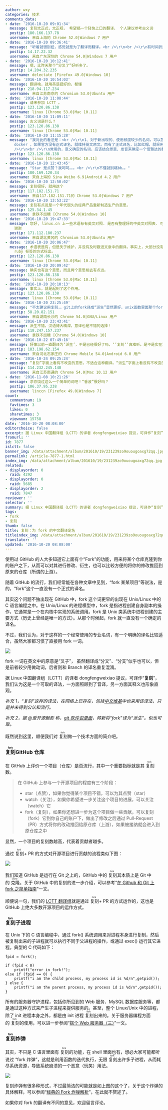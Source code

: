 ```yaml
---
author: wxy
categories: 技术
comments_data:
- date: '2016-10-20 09:01:34'
  message: 复刻太正式，太正规， 希望搞一个轻快上口的翻译， 个人建议参考古义词
  postip: 180.166.137.78
  username: 来自上海的 Chrome 52.0|Windows 7 用户
- date: '2016-10-20 09:36:41'
  message: "听着就很别扭，感觉就是为了翻译而翻译。<br />\r\n<br />\r\n有时间折腾这些，不如多花掉时间翻译优秀资料，这样对社区贡献更大。而不是在纠结茴香豆有几种写法。"
  postip: 14.17.22.32
  username: 来自广东深圳的 Chrome 54.0|Windows 7 用户
- date: '2016-10-20 10:12:41'
  message: 嗯，比昨天那个“分叉了”好听多了。
  postip: 14.204.32.235
  username: delectate [Firefox 49.0|Windows 10]
- date: '2016-10-20 10:54:03'
  message: 翻译啥，就用英语挺好的，都懂
  postip: 218.94.117.234
  username: 来自江苏南京的 Chromium 53.0|Ubuntu 用户
- date: '2016-10-20 11:08:44'
  message: 请来参加 LCTT 。
  postip: 123.120.86.138
  username: linux [Chrome 53.0|Mac 10.11]
- date: '2016-10-20 11:09:11'
  message: 古义词是什么？
  postip: 123.120.86.138
  username: linux [Chrome 53.0|Mac 10.11]
- date: '2016-10-20 11:15:28'
  message: "我对此的看法是：<br />\r\n1、对于新出现的、使用频度较少的名词，可以暂时采用英文原文；<br />\r\n2、对于属于特定厂家的名词，比如
    docker ，如果官方没有正式译名，就维持英文原文。而有了正式译名，比如红帽，就采用官方译名；<br />\r\n3、对于通用的名词，比如 Container，则进行翻译；<br
    />\r\n<br />\r\n常用的，意义确定的名词，应该结合原意、发音来确定一个信雅达的翻译。<br />\r\n如果不翻译，何不保留所有英文名词？那就会和港台人说话一样，中英文混杂，还不如全用英文呢。"
  postip: 123.120.86.138
  username: linux [Chrome 53.0|Mac 10.11]
- date: '2016-10-20 12:43:45'
  message: "Star 是点赞？我呵呵。。。<br />\r\n不懂就别瞎bb。。"
  postip: 180.169.120.34
  username: 来自上海的 Sina Weibo 6.9|Android 4.2 用户
- date: '2016-10-20 12:50:02'
  message: 复刻很好，就用这个
  postip: 117.182.151.71
  username: 来自117.182.151.71的 Chrome 53.0|Windows 7 用户
- date: '2016-10-20 13:53:22'
  message: 复刻有点说是一个年代很久的经典产品重新制造生产的意思。
  postip: 125.34.1.45
  username: 拿铁不加糖 [Chrome 54.0|Windows 10]
- date: '2016-10-20 19:47:33'
  message: 您好, linux.cn 上一些术语标有英文对照. 是否有整理好的中英文对照表. 可否发布在 Github 上. 这样翻译的时候会方便一些,
    谢谢
  postip: 171.112.180.237
  username: 来自湖北黄冈的 Chromium 53.0|Ubuntu 用户
- date: '2016-10-20 20:06:47'
  message: 术语表是有，但是失于维护，并没有及时跟进文章中的翻译。事实上，大部分没有争议或常见的词汇，我们都不会单独标出，只有有争议，或没有约定俗称译法的，我们会以
    ruby 标签的方式标出。
  postip: 123.120.86.138
  username: linux [Chrome 53.0|Mac 10.11]
- date: '2016-10-20 20:09:42'
  message: 确实也有这个意思，而且两个意思相去有点远。
  postip: 123.120.86.138
  username: linux [Chrome 53.0|Mac 10.11]
- date: '2016-10-20 20:10:13'
  message: 事实上，就是起到了这个作用。
  postip: 123.120.86.138
  username: linux [Chrome 53.0|Mac 10.11]
- date: '2016-10-20 23:25:49'
  message: "不太建议用复刻，，git上的fork译成“派生”显然更好，unix函数里面那个fork译成复刻显然更加奇怪。。<br />\r\n<br />\r\n事实上游戏行业早就大规模用复刻这个词了，通常指老游戏在不改变玩法和游戏性的前提下出新版本（一般是兼容新系统或者升级画面）。"
  postip: 58.20.82.151
  username: 来自湖南长沙的 Chrome 54.0|GNU/Linux 用户
- date: '2016-10-20 23:43:41'
  message: 派生不错，汉语博大精深，意译也是不错的选择！
  postip: 118.247.157.237
  username: 拿铁不加糖 [Chrome 54.0|Windows 10]
- date: '2016-10-22 07:49:16'
  message: 好像以前一直翻译为‘派生’，不是已经很好了吗，‘’复刻‘’真难听。是不是实在没别的事做了，只能靠造词过日子了。
  postip: 183.198.62.154
  username: 来自河北石家庄的 Chrome Mobile 54.0|Android 6.0 用户
- date: '2016-10-24 09:25:24'
  message: “复刻”字面上看有不改变的意思，不适合这种翻译。“派生”字面上看没有不改变的意思。随着科技进步新名词不断出现，旧名词不断有新的含义，就让我为这个fork重新翻译一次吧！代码分支用“复开”！---------我在吹牛，请无视。
  postip: 114.232.245.148
  username: 来自江苏南通的 Chrome 54.0|Mac 10.12 用户
- date: '2016-11-08 10:21:26'
  message: 求你饶过这么一个简单的词吧！“香波”很好吗？
  postip: 106.37.95.238
  username: linccn [Firefox 49.0|Windows 7]
count:
  commentnum: 19
  favtimes: 3
  likes: 0
  sharetimes: 3
  viewnum: 15758
date: '2016-10-20 08:08:00'
editorchoice: false
excerpt: 据 Linux 中国翻译组（LCTT）的译者 dongfengweixiao 提议，可译作“复刻”，我们认为这是一个可取的译法，一方面照顾到了音译，另一方面其释义也形象直观。
fromurl: ''
id: 7877
islctt: false
banner_img: /data/attachment/album/201610/19/231239zo9ouougoaxg72qq.jpg
permalink: /article-7877-1.html
index_img: /data/attachment/album/201610/19/231239zo9ouougoaxg72qq.jpg
related:
- displayorder: 0
  raid: 4292
- displayorder: 0
  raid: 5685
- displayorder: 2
  raid: 7847
reviewer: ''
selector: ''
summary: 据 Linux 中国翻译组（LCTT）的译者 dongfengweixiao 提议，可译作“复刻”，我们认为这是一个可取的译法，一方面照顾到了音译，另一方面其释义也形象直观。
tags:
- fork
- 复刻
thumb: false
title: 复刻：为 fork 的中文翻译定名
titleindex_img: /data/attachment/album/201610/19/231239zo9ouougoaxg72qq.jpg
translator: ''
updated: '2016-10-20 08:08:00'
---
```


使用过 GitHub 的人大多知道它上面有个“Fork”的功能，用来将某个仓库克隆到你的账户之下，从而可以对其进行修改、衍生，也可以比较方便的将你的修改推回到原来的仓库（所谓的上游）。


随着 GitHub 的流行，我们经常能在各种文章中见到，“fork 某某项目”等说法，是的，“fork”这个一直没有一个正式的译名。


其实这个问题不独出现在 GitHub 中，fork 这个词更早的出现在 Unix/Linux 中的 C 语言编程之中。在 Unix/Linux 的进程模型中，fork 是指进程创建自身副本的操作，它通常是一个在内核中实现的系统调用。fork 是 Unix 类系统中进程创建的主要方式（历史上曾经是唯一的方式）。从那个时候起，fork 就一直没有一个确定的译名。


不过，我们认为，对于这样的一个经常使用的专业名词，有一个明确的译名比较适合，虽然大家都习惯了直接用 fork 一词。


![](/data/attachment/album/201610/19/231239zo9ouougoaxg72qq.jpg)


fork 一词在英文中的原意是“叉子”， 虽然翻译成“分叉”、“分支”似乎也可以，但是前者较少用做动词，后者则和 Branch 的译名重复混淆。


据 Linux 中国翻译组（LCTT）的译者 dongfengweixiao 提议，可译作“**复刻**”，我们认为这是一个可取的译法，一方面照顾到了音译，另一方面其释义也形象直观。


*补充 1，“复刻”这样的译法，在网络上已存在，包括[中文维基](https://zh.wikipedia.org/wiki/复刻_(软件工程))中也采用该译法，只是并未得到公认和流行。*


*补充 2，据 @爱开源魅影 称，[git 软件包里面](https://github.com/git/git/blob/master/po/zh_CN.po)，蒋新将“fork”译为“派生”。似也可取。*


既然说到这里，顺便我们对<ruby> 复刻 <rp>  （ </rp> <rt>  fork </rt> <rp>  ） </rp></ruby>做一个技术方面的简介吧。


### <ruby> 复刻 <rp>  （ </rp> <rt>  fork </rt> <rp>  ） </rp></ruby> GitHub 仓库


在 GitHub 上评价一个项目（仓库）是否流行，其中一个重要指标就是其<ruby> 复刻 <rp>  （ </rp> <rt>  fork </rt> <rp>  ） </rp></ruby>数。



> 
> 在 GitHub 上参与一个开源项目的程度有三个阶段：
> 
> 
> * star（点赞），如果你觉得某个项目不错，可以为其点赞（star）
> * watch（关注），如果你希望进一步关注这个项目的进展，可以关注（watch）它
> * fork（复刻），如果你还想进一步为这个项目做一些贡献，可以复刻（fork）它到你自己的账户下，做出了修改之后通过 Pull-Request（PR）方式将你的改动推回给原仓库（上游），如果被接纳就会进入到原仓库之中
> 
> 
> 


显然，一个项目的复刻数越高，代表着贡献者越多。


通过<ruby> 复刻 <rp>  （ </rp> <rt>  fork </rt> <rp>  ） </rp></ruby> + PR 的方式对开源项目进行贡献的流程类似下图：


![](/data/attachment/album/201610/19/224655weu0k5x8c8pz8r7e.png)


我们知道 GitHub 是运行在 Git 之上的，GitHub 中的<ruby> 复刻 <rp>  （ </rp> <rt>  fork </rt> <rp>  ） </rp></ruby>其本质上是 Git 中的<ruby> 克隆 <rp>  （ </rp> <rt>  clone </rt> <rp>  ） </rp></ruby>。关于 GitHub 中的复刻的进一步介绍，可以参考“[在 Github 和 Git 上 fork 之简单指南](/article-4292-1.html)”一文。


顺便说一句，我们的 [LCTT 翻译组](https://lctt.github.io/)就是通过<ruby> 复刻 <rt>  fork </rt></ruby> + PR 的方式运作的，这也是 GitHub 上绝大多数开源项目的运作方式。


### <ruby> 复刻 <rp>  （ </rp> <rt>  fork </rt> <rp>  ） </rp></ruby>子进程


在 Unix 下的 C 语言编程中，通过 fork() 系统调用来对进程本身进行复制，然后被复制出来的子进程就可以执行不同于父进程的操作，或通过 exec() 运行其它进程。典型的 C 代码如下：



```
fpid = fork();   

if (fpid < 0)   
    printf("error in fork!");   
else if (fpid == 0) {  
    printf("i am the child process, my process id is %d/n",getpid());   
} else {  
    printf("i am the parent process, my process id is %d/n",getpid());   
}
```

所有的服务器守护进程，包括你所见到的 Web 服务、MySQL 数据库服务等，都是通过这种方式来产生子进程来提供服务的。甚至，整个 Linux/Unix 中的进程，除了 init 进程本身之外，都是由 init 进程<ruby> 复刻 <rp>  （ </rp> <rt>  fork </rt> <rp>  ） </rp></ruby>出来的。关于服务器编程方面的<ruby> 复刻 <rp>  （ </rp> <rt>  fork </rt> <rp>  ） </rp></ruby>的使用，可以进一步参阅“[搭个 Web 服务器（三）](/article-7847-2.html)”一文。


### <ruby> 复刻 <rp>  （ </rp> <rt>  fork </rt> <rp>  ） </rp></ruby>炸弹


其实，不只是 C 语言里面有<ruby> 复刻 <rp>  （ </rp> <rt>  fork </rt> <rp>  ） </rp></ruby>的功能，在 shell 里面也有，想必大家可能都听说过 “fork 炸弹”，这就是利用函数的迭代执行，无限<ruby> 复刻 <rp>  （ </rp> <rt>  fork </rt> <rp>  ） </rp></ruby>出许多子进程，从而耗尽系统资源，导致系统崩溃的一个恶意（玩笑）用法。


![](/data/attachment/album/201610/19/231727pyy9mq8y7ooyeeel.jpg)


复刻炸弹有很多种形式，不过最简洁的可能就是如上图的这个了，关于这个炸弹的具体解释，可以参阅“[经典的 Fork 炸弹解析](/article-5685-1.html)”，在此就不赘述了。


如果你对 fork 的翻译有不同的意见，欢迎留言评论。